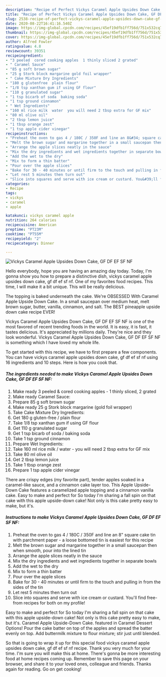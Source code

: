 ```yaml
---
description: "Recipe of Perfect Vickys Caramel Apple Upsides Down Cake, GF DF EF SF NF"
title: "Recipe of Perfect Vickys Caramel Apple Upsides Down Cake, GF DF EF SF NF"
slug: 2538-recipe-of-perfect-vickys-caramel-apple-upsides-down-cake-gf-df-ef-sf-nf
date: 2020-08-22T16:41:16.540Z
image: https://img-global.cpcdn.com/recipes/45ef19dfb1ff756d/751x532cq70/vickys-caramel-apple-upsides-down-cake-gf-df-ef-sf-nf-recipe-main-photo.jpg
thumbnail: https://img-global.cpcdn.com/recipes/45ef19dfb1ff756d/751x532cq70/vickys-caramel-apple-upsides-down-cake-gf-df-ef-sf-nf-recipe-main-photo.jpg
cover: https://img-global.cpcdn.com/recipes/45ef19dfb1ff756d/751x532cq70/vickys-caramel-apple-upsides-down-cake-gf-df-ef-sf-nf-recipe-main-photo.jpg
author: Alfred Fowler
ratingvalue: 4.8
reviewcount: 39351
recipeingredient:
- "3 peeled  cored cooking apples  1 thinly sliced 2 grated"
- " Caramel Sauce"
- "85 g soft brown sugar"
- "25 g Stork block margarine gold foil wrapper"
- " Cake Mixture Dry Ingredients"
- "180 g glutenfree  plain flour"
- "1/8 tsp xanthan gum if using GF flour"
- "110 g granulated sugar"
- "1 tsp bicarb of soda  baking soda"
- "1 tsp ground cinnamon"
- " Wet Ingredients"
- "160 ml rice milk  water  you will need 2 tbsp extra for GF mix"
- "80 ml olive oil"
- "2 tbsp lemon juice"
- "1 tbsp orange zest"
- "1 tsp apple cider vinegar"
recipeinstructions:
- "Preheat the oven to gas 4 / 180C / 350F and line an 8&#34; square cake tin with parchment paper - a loose bottomed tin is easiest for this recipe"
- "Melt the brown sugar and margarine together in a small saucepan then when smooth, pour into the lined tin"
- "Arrange the apple slices neatly in the sauce"
- "Mix the dry ingredients and wet ingredients together in separate bowls"
- "Add the wet to the dry"
- "Mix to form a thin batter"
- "Pour over the apple slices"
- "Bake for 30 - 40 minutes or until firm to the touch and pulling in from the sides of the tin"
- "Let rest 5 minutes then turn out"
- "Slice into squares and serve with ice cream or custard. You&#39;ll find free-from recipes for both on my profile!"
categories:
- Recipe
tags:
- vickys
- caramel
- apple

katakunci: vickys caramel apple 
nutrition: 264 calories
recipecuisine: American
preptime: "PT23M"
cooktime: "PT55M"
recipeyield: "2"
recipecategory: Dinner

---
```



![Vickys Caramel Apple Upsides Down Cake, GF DF EF SF NF](https://img-global.cpcdn.com/recipes/45ef19dfb1ff756d/751x532cq70/vickys-caramel-apple-upsides-down-cake-gf-df-ef-sf-nf-recipe-main-photo.jpg)

Hello everybody, hope you are having an amazing day today. Today, I'm gonna show you how to prepare a distinctive dish, vickys caramel apple upsides down cake, gf df ef sf nf. One of my favorites food recipes. This time, I will make it a bit unique. This will be really delicious.

The topping is baked underneath the cake. We&#39;re OBSESSED With Caramel Apple Upside Down Cake. In a small saucepan over medium heat, melt brown sugar, butter, vanilla, cinnamon, and salt. The BEST pineapple upside down cake recipe EVER!

Vickys Caramel Apple Upsides Down Cake, GF DF EF SF NF is one of the most favored of recent trending foods in the world. It is easy, it is fast, it tastes delicious. It's appreciated by millions daily. They're nice and they look wonderful. Vickys Caramel Apple Upsides Down Cake, GF DF EF SF NF is something which I have loved my whole life.


To get started with this recipe, we have to first prepare a few components. You can have vickys caramel apple upsides down cake, gf df ef sf nf using 16 ingredients and 10 steps. Here is how you cook that.

<!--inarticleads1-->

##### The ingredients needed to make Vickys Caramel Apple Upsides Down Cake, GF DF EF SF NF:

1. Make ready 3 peeled &amp; cored cooking apples - 1 thinly sliced, 2 grated
1. Make ready  Caramel Sauce:
1. Prepare 85 g soft brown sugar
1. Make ready 25 g Stork block margarine (gold foil wrapper)
1. Take  Cake Mixture Dry Ingredients:
1. Get 180 g gluten-free / plain flour
1. Take 1/8 tsp xanthan gum if using GF flour
1. Get 110 g granulated sugar
1. Get 1 tsp bicarb of soda / baking soda
1. Take 1 tsp ground cinnamon
1. Prepare  Wet Ingredients:
1. Take 160 ml rice milk / water - you will need 2 tbsp extra for GF mix
1. Take 80 ml olive oil
1. Get 2 tbsp lemon juice
1. Take 1 tbsp orange zest
1. Prepare 1 tsp apple cider vinegar


There are crispy edges (my favorite part), tender apples soaked in a caramel-like sauce, and a cinnamon cake layer too. This Apple Upside-Down Cake features a caramelized apple topping and a cinnamon vanilla cake. Easy to make and perfect for So today I&#39;m sharing a fall spin on that cake with this apple upside-down cake! Not only is this cake pretty easy to make, but it&#39;s. 

<!--inarticleads2-->

##### Instructions to make Vickys Caramel Apple Upsides Down Cake, GF DF EF SF NF:

1. Preheat the oven to gas 4 / 180C / 350F and line an 8&#34; square cake tin with parchment paper - a loose bottomed tin is easiest for this recipe
1. Melt the brown sugar and margarine together in a small saucepan then when smooth, pour into the lined tin
1. Arrange the apple slices neatly in the sauce
1. Mix the dry ingredients and wet ingredients together in separate bowls
1. Add the wet to the dry
1. Mix to form a thin batter
1. Pour over the apple slices
1. Bake for 30 - 40 minutes or until firm to the touch and pulling in from the sides of the tin
1. Let rest 5 minutes then turn out
1. Slice into squares and serve with ice cream or custard. You&#39;ll find free-from recipes for both on my profile!


Easy to make and perfect for So today I&#39;m sharing a fall spin on that cake with this apple upside-down cake! Not only is this cake pretty easy to make, but it&#39;s. Caramel Apple Upside-Down Cake. featured in Caramel Dessert Options! Pour the cake batter on top of the apples and spread the batter evenly on top. Add buttermilk mixture to flour mixture; stir just until blended. 

So that is going to wrap it up for this special food vickys caramel apple upsides down cake, gf df ef sf nf recipe. Thank you very much for your time. I'm sure you will make this at home. There's gonna be more interesting food at home recipes coming up. Remember to save this page on your browser, and share it to your loved ones, colleague and friends. Thanks again for reading. Go on get cooking!
